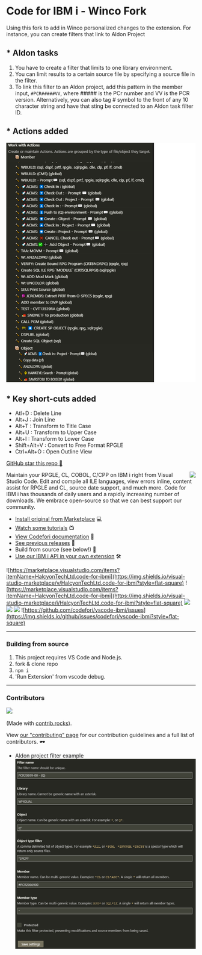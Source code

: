# Code for IBM i - Winco Fork

Using this fork to add in Winco personalized changes to the extension.  For instance, you can create filters that link to Aldon Project

## * Aldon tasks
  1. You have to create a filter that limits to one library environment.
  2. You can limit results to a certain source file by specifying a source file in the filter.
  3. To link this filter to an Aldon project, add this pattern in the member input, `#PCR#####VV`, where ##### is the PCr number and VV is the PCR version.  Alternatively, you can also tag # symbol to the front of any 10 character string and have that sting be connected to an Aldon task filter ID. 

## * Actions added
  <img src="Actions.png">
  
## * Key short-cuts added
  * Atl+D : Delete Line
  * Alt+J : Join Line
  * Alt+T : Transform to Title Case
  * Alt+U : Transform to Upper Case
  * Alt+I : Transform to Lower Case
  * Shift+Alt+V : Convert to Free Format RPGLE
  * Ctrl+Alt+O : Open Outline View


[GitHub star this repo 🌟](https://github.com/codefori/vscode-ibmi)

<img src="./icon.png" align="right">

Maintain your RPGLE, CL, COBOL, C/CPP on IBM i right from Visual Studio Code. Edit and compile all ILE languages, view errors inline, content assist for RPGLE and CL, source date support, and much more. Code for IBM i has thousands of daily users and a rapidly increasing number of downloads. We embrace open-source so that we can best support our community.

* [Install original from Marketplace](https://marketplace.visualstudio.com/items?itemName=HalcyonTechLtd.code-for-ibmi) 💻
* [Watch some tutorials](https://www.youtube.com/playlist?list=PLNl31cqBafCp-ml8WqPeriHWLD1bkg7KL) 📺
* [View Codefori documentation](https://codefori.github.io/docs/#/) 📘
* [See previous releases](https://github.com/codefori/vscode-ibmi/releases) 🔎
* Build from source (see below!) 🔨
* [Use our IBM i API in your own extension](https://codefori.github.io/docs/#/pages/api/extending) 🛠

![https://marketplace.visualstudio.com/items?itemName=HalcyonTechLtd.code-for-ibmi](https://img.shields.io/visual-studio-marketplace/v/HalcyonTechLtd.code-for-ibmi?style=flat-square) 
![https://marketplace.visualstudio.com/items?itemName=HalcyonTechLtd.code-for-ibmi](https://img.shields.io/visual-studio-marketplace/i/HalcyonTechLtd.code-for-ibmi?style=flat-square) 
![](https://img.shields.io/visual-studio-marketplace/r/HalcyonTechLtd.code-for-ibmi?style=flat-square) 
![](https://img.shields.io/github/contributors/codefori/vscode-ibmi?style=flat-square) 
![](https://img.shields.io/github/issues-pr/codefori/vscode-ibmi?style=flat-square) 
![https://github.com/codefori/vscode-ibmi/issues](https://img.shields.io/github/issues/codefori/vscode-ibmi?style=flat-square)

---

### Building from source

1. This project requires VS Code and Node.js.
2. fork & clone repo
3. `npm i`
4. 'Run Extension' from vscode debug.

---

### Contributors

<a href="https://github.com/codefori/vscode-ibmi/graphs/contributors">
  <img src="https://contrib.rocks/image?repo=codefori/vscode-ibmi" />
</a>

(Made with [contrib.rocks](https://contrib.rocks)).

View [our "contributing" page](CONTRIBUTING.md) for our contribution guidelines and a full list of contributors.  🕶️


* Aldon project filter example 
  <img src="./Aldon-Filter.png" align="left">
